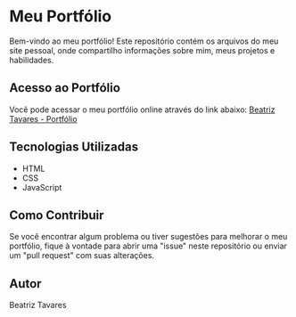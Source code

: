 # Meu Portfólio

Bem-vindo ao meu portfólio! Este repositório contém os arquivos do meu site pessoal, onde compartilho informações sobre mim, meus projetos e habilidades.

## Acesso ao Portfólio

Você pode acessar o meu portfólio online através do link abaixo:
[Beatriz Tavares - Portfólio](https://beatriztavare-s.github.io/portfolio/)

## Tecnologias Utilizadas

- HTML
- CSS
- JavaScript

## Como Contribuir

Se você encontrar algum problema ou tiver sugestões para melhorar o meu portfólio, fique à vontade para abrir uma "issue" neste repositório ou enviar um "pull request" com suas alterações.

## Autor

Beatriz Tavares